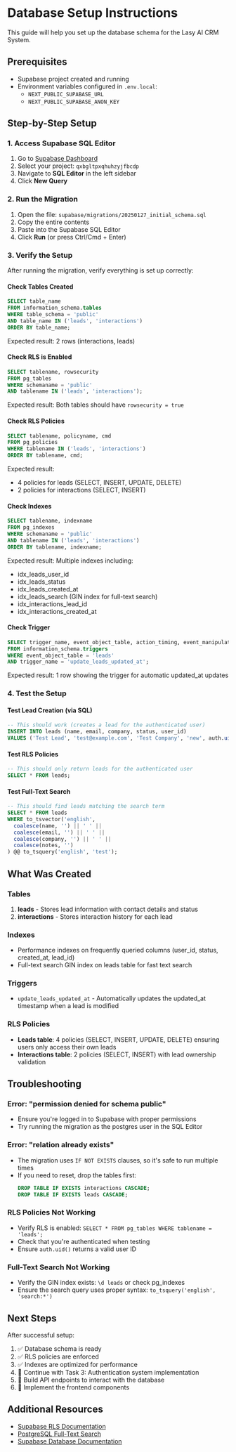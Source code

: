 # Database Setup Instructions

This guide will help you set up the database schema for the Lasy AI CRM System.

## Prerequisites

- Supabase project created and running
- Environment variables configured in `.env.local`:
  - `NEXT_PUBLIC_SUPABASE_URL`
  - `NEXT_PUBLIC_SUPABASE_ANON_KEY`

## Step-by-Step Setup

### 1. Access Supabase SQL Editor

1. Go to [Supabase Dashboard](https://app.supabase.com)
2. Select your project: `qxbgltpxqhuhzyjfbcdp`
3. Navigate to **SQL Editor** in the left sidebar
4. Click **New Query**

### 2. Run the Migration

1. Open the file: `supabase/migrations/20250127_initial_schema.sql`
2. Copy the entire contents
3. Paste into the Supabase SQL Editor
4. Click **Run** (or press Ctrl/Cmd + Enter)

### 3. Verify the Setup

After running the migration, verify everything is set up correctly:

#### Check Tables Created
```sql
SELECT table_name 
FROM information_schema.tables 
WHERE table_schema = 'public' 
AND table_name IN ('leads', 'interactions')
ORDER BY table_name;
```

Expected result: 2 rows (interactions, leads)

#### Check RLS is Enabled
```sql
SELECT tablename, rowsecurity 
FROM pg_tables 
WHERE schemaname = 'public' 
AND tablename IN ('leads', 'interactions');
```

Expected result: Both tables should have `rowsecurity = true`

#### Check RLS Policies
```sql
SELECT tablename, policyname, cmd 
FROM pg_policies 
WHERE tablename IN ('leads', 'interactions')
ORDER BY tablename, cmd;
```

Expected result: 
- 4 policies for leads (SELECT, INSERT, UPDATE, DELETE)
- 2 policies for interactions (SELECT, INSERT)

#### Check Indexes
```sql
SELECT tablename, indexname 
FROM pg_indexes 
WHERE schemaname = 'public' 
AND tablename IN ('leads', 'interactions')
ORDER BY tablename, indexname;
```

Expected result: Multiple indexes including:
- idx_leads_user_id
- idx_leads_status
- idx_leads_created_at
- idx_leads_search (GIN index for full-text search)
- idx_interactions_lead_id
- idx_interactions_created_at

#### Check Trigger
```sql
SELECT trigger_name, event_object_table, action_timing, event_manipulation
FROM information_schema.triggers
WHERE event_object_table = 'leads'
AND trigger_name = 'update_leads_updated_at';
```

Expected result: 1 row showing the trigger for automatic updated_at updates

### 4. Test the Setup

#### Test Lead Creation (via SQL)
```sql
-- This should work (creates a lead for the authenticated user)
INSERT INTO leads (name, email, company, status, user_id)
VALUES ('Test Lead', 'test@example.com', 'Test Company', 'new', auth.uid());
```

#### Test RLS Policies
```sql
-- This should only return leads for the authenticated user
SELECT * FROM leads;
```

#### Test Full-Text Search
```sql
-- This should find leads matching the search term
SELECT * FROM leads
WHERE to_tsvector('english', 
  coalesce(name, '') || ' ' || 
  coalesce(email, '') || ' ' || 
  coalesce(company, '') || ' ' || 
  coalesce(notes, '')
) @@ to_tsquery('english', 'test');
```

## What Was Created

### Tables
1. **leads** - Stores lead information with contact details and status
2. **interactions** - Stores interaction history for each lead

### Indexes
- Performance indexes on frequently queried columns (user_id, status, created_at, lead_id)
- Full-text search GIN index on leads table for fast text search

### Triggers
- `update_leads_updated_at` - Automatically updates the updated_at timestamp when a lead is modified

### RLS Policies
- **Leads table**: 4 policies (SELECT, INSERT, UPDATE, DELETE) ensuring users only access their own leads
- **Interactions table**: 2 policies (SELECT, INSERT) with lead ownership validation

## Troubleshooting

### Error: "permission denied for schema public"
- Ensure you're logged in to Supabase with proper permissions
- Try running the migration as the postgres user in the SQL Editor

### Error: "relation already exists"
- The migration uses `IF NOT EXISTS` clauses, so it's safe to run multiple times
- If you need to reset, drop the tables first:
  ```sql
  DROP TABLE IF EXISTS interactions CASCADE;
  DROP TABLE IF EXISTS leads CASCADE;
  ```

### RLS Policies Not Working
- Verify RLS is enabled: `SELECT * FROM pg_tables WHERE tablename = 'leads';`
- Check that you're authenticated when testing
- Ensure `auth.uid()` returns a valid user ID

### Full-Text Search Not Working
- Verify the GIN index exists: `\d leads` or check pg_indexes
- Ensure the search query uses proper syntax: `to_tsquery('english', 'search:*')`

## Next Steps

After successful setup:

1. ✅ Database schema is ready
2. ✅ RLS policies are enforced
3. ✅ Indexes are optimized for performance
4. 🔄 Continue with Task 3: Authentication system implementation
5. 🔄 Build API endpoints to interact with the database
6. 🔄 Implement the frontend components

## Additional Resources

- [Supabase RLS Documentation](https://supabase.com/docs/guides/auth/row-level-security)
- [PostgreSQL Full-Text Search](https://www.postgresql.org/docs/current/textsearch.html)
- [Supabase Database Documentation](https://supabase.com/docs/guides/database)
